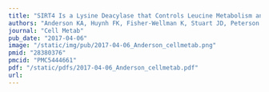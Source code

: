 ```yaml
---
title: "SIRT4 Is a Lysine Deacylase that Controls Leucine Metabolism and Insulin Secretion"
authors: "Anderson KA, Huynh FK, Fisher-Wellman K, Stuart JD, Peterson BS, Douros JD, Wagner GR, Thompson JW, Madsen AS, Green MF, **Sivley RM**, Ilkayeva OR, Stevens RD, Backos DS, **Capra JA**, Olsen CA, Campbell JE, Muoio DM, Grimsrud PA, Hirschey MD."
journal: "Cell Metab"
pub_date: "2017-04-06"
image: "/static/img/pub/2017-04-06_Anderson_cellmetab.png"
pmid: "28380376"
pmcid: "PMC5444661"
pdf: "/static/pdfs/2017-04-06_Anderson_cellmetab.pdf"
url: 
---
```


